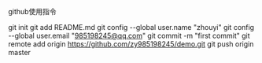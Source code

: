 github使用指令

git init
git add README.md
git config --global user.name "zhouyi"
git config --global user.email "985198245@qq.com"
git commit -m "first commit"
git remote add origin https://github.com/zy985198245/demo.git
git push origin master

